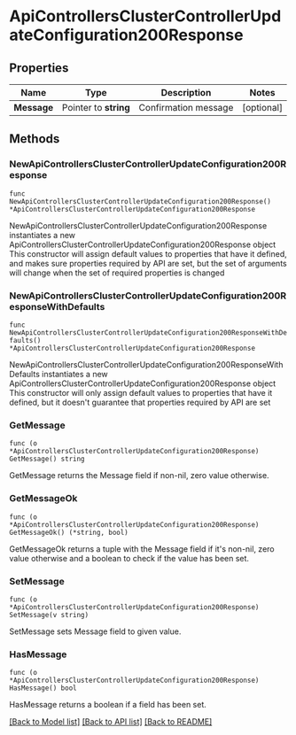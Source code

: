 # ApiControllersClusterControllerUpdateConfiguration200Response

## Properties

Name | Type | Description | Notes
------------ | ------------- | ------------- | -------------
**Message** | Pointer to **string** | Confirmation message | [optional] 

## Methods

### NewApiControllersClusterControllerUpdateConfiguration200Response

`func NewApiControllersClusterControllerUpdateConfiguration200Response() *ApiControllersClusterControllerUpdateConfiguration200Response`

NewApiControllersClusterControllerUpdateConfiguration200Response instantiates a new ApiControllersClusterControllerUpdateConfiguration200Response object
This constructor will assign default values to properties that have it defined,
and makes sure properties required by API are set, but the set of arguments
will change when the set of required properties is changed

### NewApiControllersClusterControllerUpdateConfiguration200ResponseWithDefaults

`func NewApiControllersClusterControllerUpdateConfiguration200ResponseWithDefaults() *ApiControllersClusterControllerUpdateConfiguration200Response`

NewApiControllersClusterControllerUpdateConfiguration200ResponseWithDefaults instantiates a new ApiControllersClusterControllerUpdateConfiguration200Response object
This constructor will only assign default values to properties that have it defined,
but it doesn't guarantee that properties required by API are set

### GetMessage

`func (o *ApiControllersClusterControllerUpdateConfiguration200Response) GetMessage() string`

GetMessage returns the Message field if non-nil, zero value otherwise.

### GetMessageOk

`func (o *ApiControllersClusterControllerUpdateConfiguration200Response) GetMessageOk() (*string, bool)`

GetMessageOk returns a tuple with the Message field if it's non-nil, zero value otherwise
and a boolean to check if the value has been set.

### SetMessage

`func (o *ApiControllersClusterControllerUpdateConfiguration200Response) SetMessage(v string)`

SetMessage sets Message field to given value.

### HasMessage

`func (o *ApiControllersClusterControllerUpdateConfiguration200Response) HasMessage() bool`

HasMessage returns a boolean if a field has been set.


[[Back to Model list]](../README.md#documentation-for-models) [[Back to API list]](../README.md#documentation-for-api-endpoints) [[Back to README]](../README.md)


